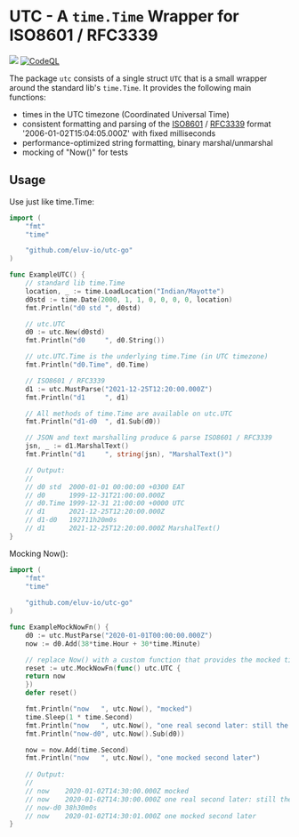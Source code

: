 # UTC - A `time.Time` Wrapper for ISO8601 / RFC3339 

[![](https://github.com/eluv-io/utc-go/actions/workflows/build.yaml/badge.svg)](https://github.com/eluv-io/utc-go/actions?query=workflow%3Abuild)
[![CodeQL](https://github.com/eluv-io/utc-go/actions/workflows/codeql-analysis.yaml/badge.svg)](https://github.com/eluv-io/utc-go/actions/workflows/codeql-analysis.yaml)

The package `utc` consists of a single struct `UTC` that is a small wrapper around the standard lib's `time.Time`. It provides the following main functions:

* times in the UTC timezone (Coordinated Universal Time)
* consistent formatting and parsing of the [ISO8601](https://en.wikipedia.org/wiki/ISO_8601) / [RFC3339](https://tools.ietf.org/html/rfc3339) format '2006-01-02T15:04:05.000Z' with fixed milliseconds
* performance-optimized string formatting, binary marshal/unmarshal
* mocking of "Now()" for tests

## Usage

Use just like time.Time:

```go
import (
	"fmt"
	"time"

	"github.com/eluv-io/utc-go"
)

func ExampleUTC() {
	// standard lib time.Time
	location, _ := time.LoadLocation("Indian/Mayotte")
	d0std := time.Date(2000, 1, 1, 0, 0, 0, 0, location)
	fmt.Println("d0 std ", d0std)

	// utc.UTC
	d0 := utc.New(d0std)
	fmt.Println("d0     ", d0.String())

	// utc.UTC.Time is the underlying time.Time (in UTC timezone)
	fmt.Println("d0.Time", d0.Time)

	// ISO8601 / RFC3339
	d1 := utc.MustParse("2021-12-25T12:20:00.000Z")
	fmt.Println("d1     ", d1)

	// All methods of time.Time are available on utc.UTC
	fmt.Println("d1-d0  ", d1.Sub(d0))

	// JSON and text marshalling produce & parse ISO8601 / RFC3339
	jsn, _ := d1.MarshalText()
	fmt.Println("d1     ", string(jsn), "MarshalText()")

	// Output:
	//
	// d0 std  2000-01-01 00:00:00 +0300 EAT
	// d0      1999-12-31T21:00:00.000Z
	// d0.Time 1999-12-31 21:00:00 +0000 UTC
	// d1      2021-12-25T12:20:00.000Z
	// d1-d0   192711h20m0s
	// d1      2021-12-25T12:20:00.000Z MarshalText()
}
```

Mocking Now():

```go
import (
	"fmt"
	"time"
	
	"github.com/eluv-io/utc-go"
)

func ExampleMockNowFn() {
	d0 := utc.MustParse("2020-01-01T00:00:00.000Z")
	now := d0.Add(38*time.Hour + 30*time.Minute)

	// replace Now() with a custom function that provides the mocked time
	reset := utc.MockNowFn(func() utc.UTC {
	return now
	})
	defer reset()

	fmt.Println("now   ", utc.Now(), "mocked")
	time.Sleep(1 * time.Second)
	fmt.Println("now   ", utc.Now(), "one real second later: still the same")
	fmt.Println("now-d0", utc.Now().Sub(d0))

	now = now.Add(time.Second)
	fmt.Println("now   ", utc.Now(), "one mocked second later")
    
	// Output:
	//
	// now    2020-01-02T14:30:00.000Z mocked
	// now    2020-01-02T14:30:00.000Z one real second later: still the same
	// now-d0 38h30m0s
	// now    2020-01-02T14:30:01.000Z one mocked second later
}
```
